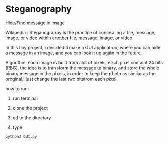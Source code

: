 # Steganography
Hide/Find message in image 

Wikipedia : Steganography is the practice of concealing a file, message, image, or video within another file, message, image, or video

In this tiny project, i deicded ti make a GUI application, where you can hide a message in an image, and you can look it up again in the future.

Algorithm:
each image is built from alot of pixels, each pixel containt 24 bits (RBG).
the idea is to transform the message to binary, and store the whole binary message in the pixels, in order to keep the photo as similar as the oroginal,i just change the last two bitsfrom each pixel.

how to run:
1. run terminal

2. clone the project

3. cd to the directory

4. type 
```
python3 GUI.py
```
